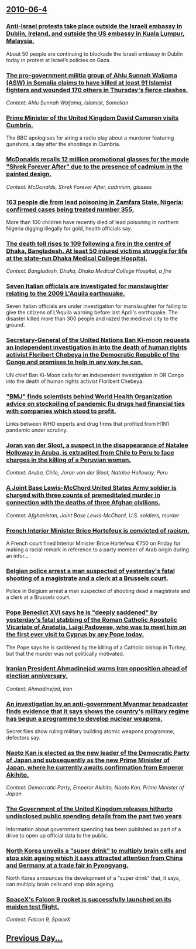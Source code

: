 ## [2010-06-4](/news/2010/06/4/index.md)

### [Anti-Israel protests take place outside the Israeli embassy in Dublin, Ireland, and outside the US embassy in Kuala Lumpur, Malaysia. ](/news/2010/06/4/anti-israel-protests-take-place-outside-the-israeli-embassy-in-dublin-ireland-and-outside-the-us-embassy-in-kuala-lumpur-malaysia.md)
About 50 people are continuing to blockade the Israeli embassy in Dublin today in protest at Israel&rsquo;s policies on Gaza.

### [The pro-government militia group of Ahlu Sunnah Waljama (ASW) in Somalia claims to have killed at least 91 Islamist fighters and wounded 170 others in Thursday's fierce clashes. ](/news/2010/06/4/the-pro-government-militia-group-of-ahlu-sunnah-waljama-asw-in-somalia-claims-to-have-killed-at-least-91-islamist-fighters-and-wounded-170.md)
_Context: Ahlu Sunnah Waljama, Islamist, Somalian_

### [Prime Minister of the United Kingdom David Cameron visits Cumbria. ](/news/2010/06/4/prime-minister-of-the-united-kingdom-david-cameron-visits-cumbria.md)
The BBC apologises for airing a radio play about a murderer featuring gunshots, a day after the shootings in Cumbria.

### [McDonalds recalls 12 million promotional glasses for the movie "Shrek Forever After" due to the presence of cadmium in the painted design. ](/news/2010/06/4/mcdonalds-recalls-12-million-promotional-glasses-for-the-movie-shrek-forever-after-due-to-the-presence-of-cadmium-in-the-painted-design.md)
_Context: McDonalds, Shrek Forever After, cadmium, glasses_

### [163 people die from lead poisoning in Zamfara State, Nigeria: confirmed cases being treated number 355. ](/news/2010/06/4/163-people-die-from-lead-poisoning-in-zamfara-state-nigeria-confirmed-cases-being-treated-number-355.md)
More than 100 children have recently died of lead poisoning in northern Nigeria digging illegally for gold, health officials say.

### [The death toll rises to 109 following a fire in the centre of Dhaka, Bangladesh. At least 50 injured victims struggle for life at the state-run Dhaka Medical College Hospital. ](/news/2010/06/4/the-death-toll-rises-to-109-following-a-fire-in-the-centre-of-dhaka-bangladesh-at-least-50-injured-victims-struggle-for-life-at-the-state.md)
_Context: Bangladesh, Dhaka, Dhaka Medical College Hospital, a fire_

### [Seven Italian officials are investigated for manslaughter relating to the 2009 L'Aquila earthquake. ](/news/2010/06/4/seven-italian-officials-are-investigated-for-manslaughter-relating-to-the-2009-l-aquila-earthquake.md)
Seven Italian officials are under investigation for manslaughter for failing to give the citizens of L&#039;Aquila warning before last April&#039;s earthquake. The disaster killed more than 300 people and razed the medieval city to the ground.

### [Secretary-General of the United Nations Ban Ki-moon requests an independent investigation in into the death of human rights activist Floribert Chebeya in the Democratic Republic of the Congo and promises to help in any way he can. ](/news/2010/06/4/secretary-general-of-the-united-nations-ban-ki-moon-requests-an-independent-investigation-in-into-the-death-of-human-rights-activist-floribe.md)
UN chief Ban Ki-Moon calls for an independent investigation in DR Congo into the death of human rights activist Floribert Chebeya.

### ["BMJ" finds scientists behind World Health Organization advice on stockpiling of pandemic flu drugs had financial ties with companies which stood to profit. ](/news/2010/06/4/bmj-finds-scientists-behind-world-health-organization-advice-on-stockpiling-of-pandemic-flu-drugs-had-financial-ties-with-companies-which.md)
Links between WHO experts and drug firms that profited from H1N1 pandemic under scrutiny.

### [Joran van der Sloot, a suspect in the disappearance of Natalee Holloway in Aruba, is extradited from Chile to Peru to face charges in the killing of a Peruvian woman. ](/news/2010/06/4/joran-van-der-sloot-a-suspect-in-the-disappearance-of-natalee-holloway-in-aruba-is-extradited-from-chile-to-peru-to-face-charges-in-the-ki.md)
_Context: Aruba, Chile, Joran van der Sloot, Natalee Holloway, Peru_

### [A Joint Base Lewis-McChord United States Army soldier is charged with three counts of premeditated murder in connection with the deaths of three Afghan civilians. ](/news/2010/06/4/a-joint-base-lewis-mcchord-united-states-army-soldier-is-charged-with-three-counts-of-premeditated-murder-in-connection-with-the-deaths-of-t.md)
_Context: Afghanistan, Joint Base Lewis-McChord, U.S. soldiers, murder_

### [French Interior Minister Brice Hortefeux is convicted of racism. ](/news/2010/06/4/french-interior-minister-brice-hortefeux-is-convicted-of-racism.md)
A&#x20;French&#x20;court&#x20;fined&#x20;Interior&#x20;Minister&#x20;Brice&#x20;Hortefeux&#x20;&#x20AC;750&#x20;on&#x20;Friday&#x20;for&#x20;making&#x20;a&#x20;racial&#x20;remark&#x20;in&#x20;reference&#x20;to&#x20;a&#x20;party&#x20;member&#x20;of&#x20;Arab&#x20;origin&#x20;during&#x20;an&#x20;infor...

### [Belgian police arrest a man suspected of yesterday's fatal shooting of a magistrate and a clerk at a Brussels court. ](/news/2010/06/4/belgian-police-arrest-a-man-suspected-of-yesterday-s-fatal-shooting-of-a-magistrate-and-a-clerk-at-a-brussels-court.md)
Police in Belgium arrest a man suspected of shooting dead a magistrate and a clerk at a Brussels court.

### [Pope Benedict XVI says he is "deeply saddened" by yesterday's fatal stabbing of the Roman Catholic Apostolic Vicariate of Anatolia, Luigi Padovese, who was to meet him on the first ever visit to Cyprus by any Pope today. ](/news/2010/06/4/pope-benedict-xvi-says-he-is-deeply-saddened-by-yesterday-s-fatal-stabbing-of-the-roman-catholic-apostolic-vicariate-of-anatolia-luigi-pa.md)
The Pope says he is saddened by the killing of a Catholic bishop in Turkey, but that the murder was not politically motivated.

### [Iranian President Ahmadinejad warns Iran opposition ahead of election anniversary. ](/news/2010/06/4/iranian-president-ahmadinejad-warns-iran-opposition-ahead-of-election-anniversary.md)
_Context: Ahmadinejad, Iran_

### [An investigation by an anti-government Myanmar broadcaster finds evidence that it says shows the country's military regime has begun a programme to develop nuclear weapons. ](/news/2010/06/4/an-investigation-by-an-anti-government-myanmar-broadcaster-finds-evidence-that-it-says-shows-the-country-s-military-regime-has-begun-a-progr.md)
Secret files show ruling military building atomic weapons programme, defectors say.

### [Naoto Kan is elected as the new leader of the Democratic Party of Japan and subsequently as the new Prime Minister of Japan, where he currently awaits confirmation from Emperor Akihito. ](/news/2010/06/4/naoto-kan-is-elected-as-the-new-leader-of-the-democratic-party-of-japan-and-subsequently-as-the-new-prime-minister-of-japan-where-he-curren.md)
_Context: Democratic Party, Emperor Akihito, Naoto Kan, Prime Minister of Japan_

### [The Government of the United Kingdom releases hitherto undisclosed public spending details from the past two years ](/news/2010/06/4/the-government-of-the-united-kingdom-releases-hitherto-undisclosed-public-spending-details-from-the-past-two-years.md)
Information about government spending has been published as part of a drive to open up official data to the public.

### [North Korea unveils a "super drink" to multiply brain cells and stop skin ageing which it says attracted attention from China and Germany at a trade fair in Pyongyang. ](/news/2010/06/4/north-korea-unveils-a-super-drink-to-multiply-brain-cells-and-stop-skin-ageing-which-it-says-attracted-attention-from-china-and-germany-at.md)
North Korea announces the development of a &quot;super drink&quot; that, it says, can multiply brain cells and stop skin ageing.

### [SpaceX's Falcon 9 rocket is successfully launched on its maiden test flight. ](/news/2010/06/4/spacex-s-falcon-9-rocket-is-successfully-launched-on-its-maiden-test-flight.md)
_Context: Falcon 9, SpaceX_

## [Previous Day...](/news/2010/06/3/index.md)

